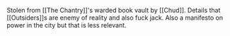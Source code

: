 Stolen from [[The Chantry]]'s warded book vault by [[Chud]].
Details that [[Outsiders]]s are enemy of reality and also fuck jack. Also a manifesto on power in the city but that is less relevant.